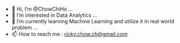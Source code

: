 - 👋 Hi, I’m @ChowChiHo ...
- 👀 I’m interested in Data Analytics ...
- 🌱 I’m currently learning Machine Learning and utilize it in real world problem ...
- 📫 How to reach me : ricky.chow.ch@gmail.com

<!---
ChowChiHo/ChowChiHo is a ✨ special ✨ repository because its `README.md` (this file) appears on your GitHub profile.
You can click the Preview link to take a look at your changes.
--->
